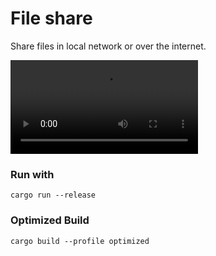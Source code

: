 # File share
Share files in local network or over the internet. 

![Imgur](https://i.imgur.com/gPajNzB.mp4)

### Run with
```
cargo run --release
```

### Optimized Build
```
cargo build --profile optimized
```
